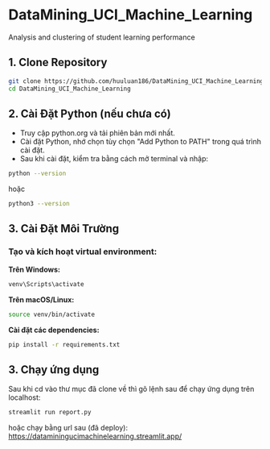 # DataMining_UCI_Machine_Learning
Analysis and clustering of student learning performance

## 1. Clone Repository
```bash
git clone https://github.com/huuluan186/DataMining_UCI_Machine_Learning.git
cd DataMining_UCI_Machine_Learning
```
## 2. Cài Đặt Python (nếu chưa có)
- Truy cập python.org và tải phiên bản mới nhất.
- Cài đặt Python, nhớ chọn tùy chọn "Add Python to PATH" trong quá trình cài đặt.
- Sau khi cài đặt, kiểm tra bằng cách mở terminal và nhập:
```bash
python --version
```
hoặc
```bash
python3 --version
```
## 3. Cài Đặt Môi Trường
### Tạo và kích hoạt virtual environment:
**Trên Windows:**
```bash
venv\Scripts\activate
```
**Trên macOS/Linux:**
```bash
source venv/bin/activate
```
**Cài đặt các dependencies:**
```bash
pip install -r requirements.txt
```
## 3. Chạy ứng dụng
Sau khi cd vào thư mục đã clone về thì gõ lệnh sau để chạy ứng dụng trên localhost:
```bash
streamlit run report.py
```
hoặc chạy bằng url sau (đã deploy):
<a>https://dataminingucimachinelearning.streamlit.app/</a>
